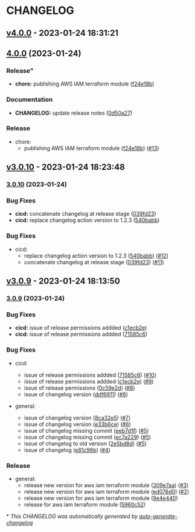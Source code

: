 # CHANGELOG

## [v4.0.0](https://github.com/vfontanella/vfontanella/releases/tag/v4.0.0) - 2023-01-24 18:31:21

## [4.0.0](https://github.com/vfontanella/vfontanella/compare/v3.0.10...v4.0.0) (2023-01-24)


### Release"

* **chore:** publishing AWS IAM terraform module ([f24e18b](https://github.com/vfontanella/vfontanella/commit/f24e18b700f04157069da81b4c16574bd24a2fe6))


### Documentation

* **CHANGELOG:** update release notes ([0d50a27](https://github.com/vfontanella/vfontanella/commit/0d50a27b46e1427b4d56228966a1f07783393be4))

### Release

- chore:
  - publishing AWS IAM terraform module ([f24e18b](https://github.com/vfontanella/vfontanella/commit/f24e18b700f04157069da81b4c16574bd24a2fe6)) ([#13](https://github.com/vfontanella/vfontanella/pull/13))

## [v3.0.10](https://github.com/vfontanella/vfontanella/releases/tag/v3.0.10) - 2023-01-24 18:23:48

### [3.0.10](https://github.com/vfontanella/vfontanella/compare/v3.0.9...v3.0.10) (2023-01-24)


### Bug Fixes

* **cicd:** concatenate changelog at release stage ([039fd23](https://github.com/vfontanella/vfontanella/commit/039fd239d03fb42042053bca4bf4d7424273f4e3))
* **cicd:** replace changelog action version to 1.2.3 ([540babb](https://github.com/vfontanella/vfontanella/commit/540babb9d8c477eab385180ee7984d197482ce3f))

### Bug Fixes

- cicd:
  - replace changelog action version to 1.2.3 ([540babb](https://github.com/vfontanella/vfontanella/commit/540babb9d8c477eab385180ee7984d197482ce3f)) ([#12](https://github.com/vfontanella/vfontanella/pull/12))
  - concatenate changelog at release stage ([039fd23](https://github.com/vfontanella/vfontanella/commit/039fd239d03fb42042053bca4bf4d7424273f4e3)) ([#11](https://github.com/vfontanella/vfontanella/pull/11))

## [v3.0.9](https://github.com/vfontanella/vfontanella/releases/tag/v3.0.9) - 2023-01-24 18:13:50

### [3.0.9](https://github.com/vfontanella/vfontanella/compare/v3.0.8...v3.0.9) (2023-01-24)


### Bug Fixes

* **cicd:** issue of release permissions addded ([c1ecb2e](https://github.com/vfontanella/vfontanella/commit/c1ecb2e548bbdf20ffc9fcba8f483403a4e95bf0))
* **cicd:** issue of release permissions addded ([71585c6](https://github.com/vfontanella/vfontanella/commit/71585c6de71e142ef48d4c5eb60d6bcb6b37695a))

### Bug Fixes

- cicd:
  - issue of release permissions addded ([71585c6](https://github.com/vfontanella/vfontanella/commit/71585c6de71e142ef48d4c5eb60d6bcb6b37695a)) ([#10](https://github.com/vfontanella/vfontanella/pull/10))
  - issue of release permissions addded ([c1ecb2e](https://github.com/vfontanella/vfontanella/commit/c1ecb2e548bbdf20ffc9fcba8f483403a4e95bf0)) ([#9](https://github.com/vfontanella/vfontanella/pull/9))
  - issue of release permissions ([0c59e2d](https://github.com/vfontanella/vfontanella/commit/0c59e2d3b3b4fce9de4fef1b8540c03964db74ea)) ([#8](https://github.com/vfontanella/vfontanella/pull/8))
  - issue of changelog version ([ddf6911](https://github.com/vfontanella/vfontanella/commit/ddf69117198e599d417a6c9f9f3367fcb157d754)) ([#8](https://github.com/vfontanella/vfontanella/pull/8))

- general:
  - issue of changelog version ([8ca32e5](https://github.com/vfontanella/vfontanella/commit/8ca32e5512e2c4570373a128bbcf9bfca7e3a6b4)) ([#7](https://github.com/vfontanella/vfontanella/pull/7))
  - issue of changelog version ([e33b6ce](https://github.com/vfontanella/vfontanella/commit/e33b6ce692df61b335e693eafc9bd6046b242b62)) ([#6](https://github.com/vfontanella/vfontanella/pull/6))
  - issue of changelog missing commit ([eeb7d1f](https://github.com/vfontanella/vfontanella/commit/eeb7d1f7ce34995839c59e0fe3a8a13b8107c0e7)) ([#5](https://github.com/vfontanella/vfontanella/pull/5))
  - issue of changelog missing commit ([ec7a229](https://github.com/vfontanella/vfontanella/commit/ec7a22958c13ddcc007d42f581111cedf3fef20d)) ([#5](https://github.com/vfontanella/vfontanella/pull/5))
  - issue of changelog to old version ([2e5bd8d](https://github.com/vfontanella/vfontanella/commit/2e5bd8d1e8168fe9d9eddd1df56bb46e8c81ac94)) ([#5](https://github.com/vfontanella/vfontanella/pull/5))
  - issue of changelog ([e81c96b](https://github.com/vfontanella/vfontanella/commit/e81c96b7d985febaf40483c994782a314af04f04)) ([#4](https://github.com/vfontanella/vfontanella/pull/4))

### Release

- general:
  - release new version for aws iam terraform module ([309e7aa](https://github.com/vfontanella/vfontanella/commit/309e7aa641669a2110259cef8551ad028a7857c1)) ([#3](https://github.com/vfontanella/vfontanella/pull/3))
  - release new version for aws iam terraform module ([ed076d0](https://github.com/vfontanella/vfontanella/commit/ed076d058ada6dfaa258b7811bd03da90dc9d34e)) ([#2](https://github.com/vfontanella/vfontanella/pull/2))
  - release new version for aws iam terraform module ([9e4e440](https://github.com/vfontanella/vfontanella/commit/9e4e440ca51914cbe0e0012dd10b4fbd5b49ea05))
  - release for aws iam terraform module ([5960c52](https://github.com/vfontanella/vfontanella/commit/5960c52927adcbbef5506d0bb37f49e8120538cc))

\* *This CHANGELOG was automatically generated by [auto-generate-changelog](https://github.com/BobAnkh/auto-generate-changelog)*
